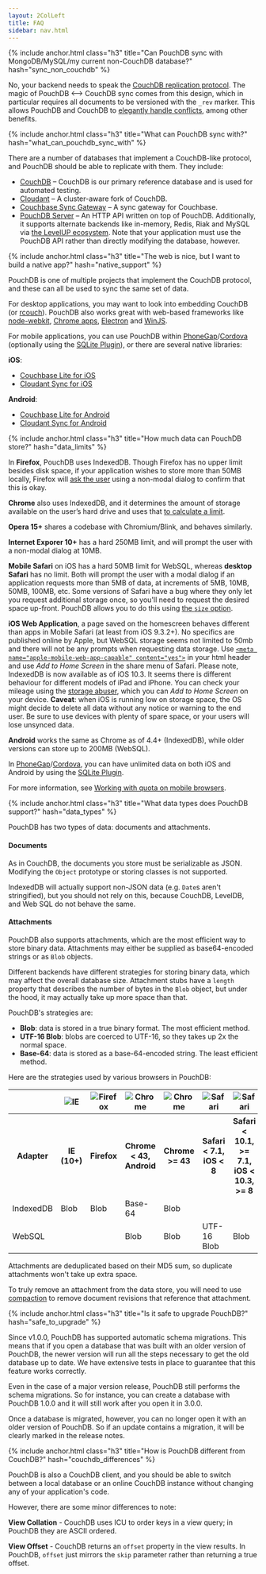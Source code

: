 ```yaml
---
layout: 2ColLeft
title: FAQ
sidebar: nav.html
---
```


{% include anchor.html class="h3" title="Can PouchDB sync with MongoDB/MySQL/my current non-CouchDB database?" hash="sync_non_couchdb" %}


No, your backend needs to speak the [CouchDB replication protocol](http://couchdb.readthedocs.org/en/latest/replication/protocol.html). The magic of PouchDB <&ndash;> CouchDB sync comes from this design, which in particular requires all documents to be versioned with the `_rev` marker. This allows PouchDB and CouchDB to [elegantly handle conflicts](http://writing.jan.io/2013/12/19/understanding-couchdb-conflicts.html), among other benefits.

{% include anchor.html class="h3" title="What can PouchDB sync with?" hash="what_can_pouchdb_sync_with" %}

There are a number of databases that implement a CouchDB-like protocol, and PouchDB should be able to replicate with them. They include:

 * [CouchDB](http://couchdb.apache.org/) &ndash; CouchDB is our primary reference database and is used for automated testing.
 * [Cloudant](https://cloudant.com/) &ndash; A cluster-aware fork of CouchDB.
 * [Couchbase Sync Gateway](http://www.couchbase.com/communities/couchbase-sync-gateway) &ndash; A sync gateway for Couchbase.
 * [PouchDB Server](https://github.com/pouchdb/pouchdb-server) &ndash; An HTTP API written on top of PouchDB. Additionally, it supports alternate backends like in-memory, Redis, Riak and MySQL via [the LevelUP ecosystem](https://github.com/rvagg/node-levelup/wiki/Modules#storage). Note that your application must use the PouchDB API rather than directly modifying the database, however.

{% include anchor.html class="h3" title="The web is nice, but I want to build a native app?" hash="native_support" %}

PouchDB is one of multiple projects that implement the CouchDB protocol, and these can all be used to sync the same set of data.

For desktop applications, you may want to look into embedding CouchDB (or [rcouch](https://github.com/refuge/rcouch)). PouchDB also works great with web-based frameworks like [node-webkit](https://github.com/rogerwang/node-webkit), [Chrome apps](https://developer.chrome.com/apps/about_apps), [Electron](https://github.com/atom/electron) and [WinJS](http://try.buildwinjs.com/#listview).

For mobile applications, you can use PouchDB within [PhoneGap](http://phonegap.com/)/[Cordova](http://cordova.apache.org/) (optionally using the [SQLite Plugin](https://github.com/brodysoft/Cordova-SQLitePlugin)), or there are several native libraries:

**iOS**:

* [Couchbase Lite for iOS](https://github.com/couchbase/couchbase-lite-ios)
* [Cloudant Sync for iOS](https://github.com/cloudant/CDTDatastore)

**Android**:

* [Couchbase Lite for Android](https://github.com/couchbase/couchbase-lite-android)
* [Cloudant Sync for Android](https://github.com/cloudant/sync-android)

{% include anchor.html class="h3" title="How much data can PouchDB store?" hash="data_limits" %}

In **Firefox**, PouchDB uses IndexedDB. Though Firefox has no upper limit besides disk space, if your application wishes to store more than 50MB locally, Firefox will [ask the user](https://developer.mozilla.org/en-US/docs/Web/API/IndexedDB_API) using a non-modal dialog to confirm that this is okay.

**Chrome** also uses IndexedDB, and it determines the amount of storage available on the user&#8217;s hard drive and uses that [to calculate a limit](https://developers.google.com/chrome/whitepapers/storage#temporary).

**Opera 15+** shares a codebase with Chromium/Blink, and behaves similarly.

**Internet Exporer 10+** has a hard 250MB limit, and will prompt the user with a non-modal dialog at 10MB.

**Mobile Safari** on iOS has a hard 50MB limit for WebSQL, whereas **desktop Safari** has no limit. Both will prompt the user with a modal dialog if an application requests more than 5MB of data, at increments of 5MB, 10MB, 50MB, 100MB, etc. Some versions of Safari have a bug where they only let you request additional storage once, so you'll need to request the desired space up-front. PouchDB allows you to do this using [the `size` option](http://pouchdb.com/api.html#create_database).

**iOS Web Application**, a page saved on the homescreen behaves different than apps in Mobile Safari (at least from iOS 9.3.2+). No specifics are published online by Apple, but WebSQL storage seems not limited to 50mb and there will not be any prompts when requesting data storage. Use [`<meta name="apple-mobile-web-app-capable" content="yes">`](https://developer.apple.com/library/ios/documentation/AppleApplications/Reference/SafariWebContent/ConfiguringWebApplications/ConfiguringWebApplications.html#//apple_ref/doc/uid/TP40002051-CH3-SW3) in your html header and use *Add to Home Screen* in the share menu of Safari. Please note, IndexedDB is now available as of iOS 10.3. It seems there is different behaviour for different models of iPad and iPhone. You can check your mileage using the [storage abuser](http://demo.agektmr.com/storage/), which you can *Add to Home Screen* on your device. **Caveat**: when iOS is running low on storage space, the OS might decide to delete all data without any notice or warning to the end user. Be sure to use devices with plenty of spare space, or your users will lose unsynced data.

**Android** works the same as Chrome as of 4.4+ (IndexedDB), while older versions can store up to 200MB (WebSQL).

In [PhoneGap](http://phonegap.com/)/[Cordova](http://cordova.apache.org/), you can have unlimited data on both iOS and Android by using the [SQLite Plugin](https://github.com/brodysoft/Cordova-SQLitePlugin).

For more information, see [Working with quota on mobile browsers](http://www.html5rocks.com/en/tutorials/offline/quota-research/).

{% include anchor.html class="h3" title="What data types does PouchDB support?" hash="data_types" %}

PouchDB has two types of data: documents and attachments.

#### Documents

As in CouchDB, the documents you store must be serializable as JSON. Modifying the `Object` prototype or storing classes is not supported.

IndexedDB will actually support non-JSON data (e.g. `Date`s aren't stringified), but you should not rely on this, because CouchDB, LevelDB, and Web SQL do not behave the same.

#### Attachments

PouchDB also supports attachments, which are the most efficient way to store binary data. Attachments may either be supplied as base64-encoded strings or as `Blob` objects.

Different backends have different strategies for storing binary data, which may affect the overall database size. Attachment stubs have a `length` property that describes the number of bytes in the `Blob` object, but under the hood, it may actually take up more space than that.

PouchDB's strategies are:

* **Blob**: data is stored in a true binary format. The most efficient method.
* **UTF-16 Blob**: blobs are coerced to UTF-16, so they takes up 2x the normal space.
* **Base-64**: data is stored as a base-64-encoded string. The least efficient method.

Here are the strategies used by various browsers in PouchDB:

<div class="table-responsive">
<table class="table">
<tr>
    <td></td>
	<th><img src="static/img/browser-logos/internet-explorer_32x32.png" alt="IE"/></th>
	<th><img src="static/img/browser-logos/firefox_32x32.png" alt="Firefox"/></th>
	<th><img src="static/img/browser-logos/chrome_32x32.png" alt="Chrome"/></th>
	<th><img src="static/img/browser-logos/chrome_32x32.png" alt="Chrome"/></th>
	<th><img src="static/img/browser-logos/safari_32x32.png" alt="Safari"/></th>
	<th><img src="static/img/browser-logos/safari_32x32.png" alt="Safari"/></th>
	<th><img src="static/img/browser-logos/safari_32x32.png" alt="Safari"/></th>
</tr>
<tr>
    <th>Adapter</th>
	<th>IE (10+)</th>
	<th>Firefox</th>
	<th>Chrome < 43,<br/>Android</th>
	<th>Chrome >= 43</th>
	<th>Safari < 7.1,<br/>iOS < 8</th>
	<th>Safari < 10.1, >= 7.1,<br/>iOS < 10.3, >= 8</th>
	<th>Safari >= 10.1,<br/>iOS >= 10.3</th>
</tr>
<tr>
    <td>IndexedDB</td>
	<td>Blob</td>
	<td>Blob</td>
	<td>Base-64</td>
	<td>Blob</td>
	<td></td>
	<td></td>
	<td>Blob</td>
</tr>
<tr>
	<td>WebSQL</td>
	<td></td>
	<td></td>
	<td>Blob</td>
	<td>Blob</td>
	<td>UTF-16 Blob</td>
	<td>Blob</td>
	<td></td>
</tr>
</table>
</div>

Attachments are deduplicated based on their MD5 sum, so duplicate attachments won't take up extra space.

To truly remove an attachment from the data store, you will need to use [compaction](http://pouchdb.com/api.html#compaction) to remove document revisions that reference that attachment.

{% include anchor.html class="h3" title="Is it safe to upgrade PouchDB?" hash="safe_to_upgrade" %}

Since v1.0.0, PouchDB has supported automatic schema migrations. This means that if you open a database that was built with an older version of PouchDB, the newer version will run all the steps necessary to get the old database up to date. We have extensive tests in place to guarantee that this feature works correctly.

Even in the case of a major version release, PouchDB still performs the schema migrations. So for instance, you can create a database with PouchDB 1.0.0 and it will still work after you open it in 3.0.0.

Once a database is migrated, however, you can no longer open it with an older version of PouchDB. So if an update contains a migration, it will be clearly marked in the release notes.

{% include anchor.html class="h3" title="How is PouchDB different from CouchDB?" hash="couchdb_differences" %}

PouchDB is also a CouchDB client, and you should be able to switch between a local database or an online CouchDB instance without changing any of your application's code.

However, there are some minor differences to note:

**View Collation** - CouchDB uses ICU to order keys in a view query; in PouchDB they are ASCII ordered.

**View Offset** - CouchDB returns an `offset` property in the view results. In PouchDB, `offset` just mirrors the `skip` parameter rather than returning a true offset.
